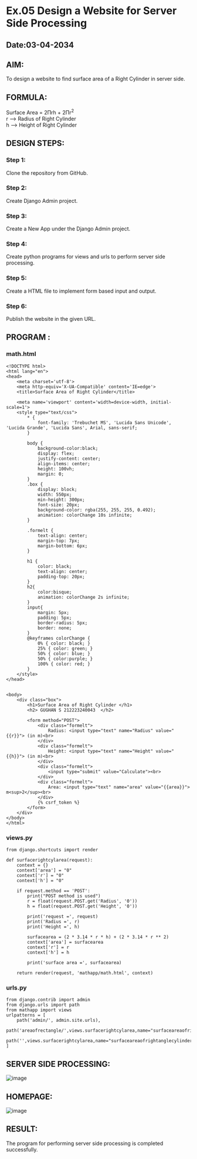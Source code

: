 # Ex.05 Design a Website for Server Side Processing
## Date:03-04-2034

## AIM:
To design a website to find surface area of a Right Cylinder in server side.

## FORMULA:
Surface Area = 2Πrh + 2Πr<sup>2</sup>
<br>r --> Radius of Right Cylinder
<br>h --> Height of Right Cylinder

## DESIGN STEPS:

### Step 1:
Clone the repository from GitHub.

### Step 2:
Create Django Admin project.

### Step 3:
Create a New App under the Django Admin project.

### Step 4:
Create python programs for views and urls to perform server side processing.

### Step 5:
Create a HTML file to implement form based input and output.

### Step 6:
Publish the website in the given URL.

## PROGRAM :

### math.html
```
<!DOCTYPE html>
<html lang="en">
<head> 
    <meta charset='utf-8'>
    <meta http-equiv='X-UA-Compatible' content='IE=edge'>
    <title>Surface Area of Right Cylinder</title>

    <meta name='viewport' content='width=device-width, initial-scale=1'>
    <style type="text/css">
        * {
            font-family: 'Trebuchet MS', 'Lucida Sans Unicode', 'Lucida Grande', 'Lucida Sans', Arial, sans-serif;
        }

        body {
            background-color:black;
            display: flex;
            justify-content: center;
            align-items: center;
            height: 100vh;
            margin: 0;
        }
        .box {
            display: block;
            width: 550px;
            min-height: 300px;
            font-size: 20px;
            background-color: rgba(255, 255, 255, 0.492);
            animation: colorChange 10s infinite; 
        }

        .formelt {
            text-align: center;
            margin-top: 7px;
            margin-bottom: 6px;
        }

        h1 {
            color: black;
            text-align: center;
            padding-top: 20px;
        }
        h2{
            color:bisque;
            animation: colorChange 2s infinite;
        }
        input{
            margin: 5px;
            padding: 5px;
            border-radius: 5px;
            border: none;
        }
        @keyframes colorChange {
            0% { color: black; }
            25% { color: green; }
            50% { color: blue; }
            50% { color:purple; }
            100% { color: red; } 
        }
    </style>
</head>


<body>
    <div class="box">
        <h1>Surface Area of Right Cylinder </h1>
        <h2> GUGHAN S 212223240043  </h2>

        <form method="POST">
            <div class="formelt">
                Radius: <input type="text" name="Radius" value="{{r}}"> (in m)<br>
            </div>
            <div class="formelt">
                Height: <input type="text" name="Height" value="{{h}}"> (in m)<br>
            </div>                
            <div class="formelt">
                <input type="submit" value="Calculate"><br>
            </div>
            <div class="formelt">
                Area: <input type="text" name="area" value="{{area}}"> m<sup>2</sup><br>
            </div>
            {% csrf_token %}
        </form>
    </div>
</body>
</html>
```

### views.py
```
from django.shortcuts import render

def surfacerightcylarea(request):
    context = {}
    context['area'] = "0"
    context['r'] = "0"
    context['h'] = "0"
    
    if request.method == 'POST':
        print("POST method is used")
        r = float(request.POST.get('Radius', '0'))
        h = float(request.POST.get('Height', '0'))
        
        print('request =', request)
        print('Radius =', r)
        print('Height =', h)
        
        surfacearea = (2 * 3.14 * r * h) + (2 * 3.14 * r ** 2)
        context['area'] = surfacearea
        context['r'] = r
        context['h'] = h
        
        print('surface area =', surfacearea)
        
    return render(request, 'mathapp/math.html', context)
```
### urls.py
```
from django.contrib import admin
from django.urls import path
from mathapp import views
urlpatterns = [
    path('admin/', admin.site.urls),
    path('areaofrectangle/',views.surfacerightcylarea,name="surfaceareaofrightanglecylinder"),
    path('',views.surfacerightcylarea,name="surfaceareaofrightanglecylinderroot")
]
```
## SERVER SIDE PROCESSING:
![image](https://github.com/NSArjun/MathServer/assets/148233801/508bd570-5c76-4ca8-971c-7cf4fb9a4afc)


## HOMEPAGE:
![image](https://github.com/GUGHAN-3001/MathServer/assets/150009432/2bc1282f-2a7c-47bc-8094-415e0608ad0a)


## RESULT:
The program for performing server side processing is completed successfully.

